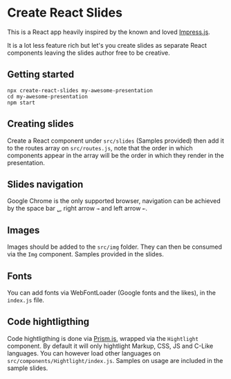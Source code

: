 # Create React Slides

This is a React app heavily inspired by the known and loved
[Impress.js](https://impress.js.org).

It is a lot less feature rich but let's you create slides as separate React
components leaving the slides author free to be creative.

## Getting started

    npx create-react-slides my-awesome-presentation
    cd my-awesome-presentation
    npm start

## Creating slides

Create a React component under `src/slides` (Samples provided) then add it to
the routes array on `src/routes.js`, note that the order in which components
appear in the array will be the order in which they render in the presentation.

## Slides navigation

Google Chrome is the only supported browser, navigation can be achieved by the
space bar `␣`, right arrow `→` and left arrow `←`.

## Images

Images should be added to the `src/img` folder. They can then be consumed via
the `Img` component. Samples provided in the slides.

## Fonts

You can add fonts via WebFontLoader (Google fonts and the likes), in the
`index.js` file.

## Code hightligthing

Code hightligthing is done via [Prism.js](https://prismjs.com), wrapped via the
`Hightlight` component. By default it will only hightlight Markup, CSS, JS and
C-Like languages. You can however load other languages on
`src/components/Hightlight/index.js`. Samples on usage are included in the
sample slides.

